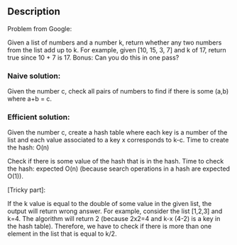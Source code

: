 ## Description

Problem from Google:

Given a list of numbers and a number k, return whether any two numbers from the list add up to k.
For example, given [10, 15, 3, 7] and k of 17, return true since 10 + 7 is 17.
Bonus: Can you do this in one pass?

### Naive solution:

Given the number c, check all pairs of numbers to find if there is some (a,b) where a+b = c. 

### Efficient solution:

Given the number c, create a hash table where each key is a number of the list and each value associated to a key x 
corresponds to k-c. 
Time to create the hash: O(n)

Check if there is some value of the hash that is in the hash.
Time to check the hash: expected O(n) (because search operations in a hash are expected O(1)).

[Tricky part]:

If the k value is equal to the double of some value in the given list, the output will return wrong answer.
For example, consider the list [1,2,3] and k=4. The algorithm will return 2 (because 2x2=4 and k-x (4-2) is a key in the hash table).
Therefore, we have to check if there is more than one element in the list that is equal to k/2.
